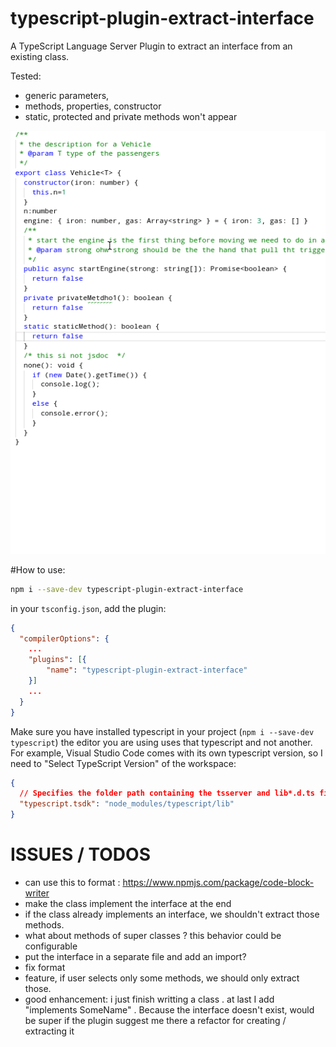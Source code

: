 # typescript-plugin-extract-interface

A TypeScript Language Server Plugin to extract an interface from an existing class. 

Tested: 
 
 * generic parameters, 
 * methods, properties, constructor
 * static, protected and private methods won't appear

 
![extract interface screen cast WIP](doc-assets/extract-interface.gif)

#How to use: 

```sh
npm i --save-dev typescript-plugin-extract-interface
```

in your `tsconfig.json`, add the plugin: 

```json
{
  "compilerOptions": {
    ...
    "plugins": [{
        "name": "typescript-plugin-extract-interface"
    }]
    ...
  }
}
```

Make sure you have installed typescript in your project (`npm i --save-dev typescript`) the editor you are
using uses that typescript and not another. For example, Visual Studio Code comes with its own typescript
version, so I need to "Select TypeScript Version" of the workspace: 

```json
{
  // Specifies the folder path containing the tsserver and lib*.d.ts files to use.
  "typescript.tsdk": "node_modules/typescript/lib"
}
```


# ISSUES / TODOS

 * can use this to format : https://www.npmjs.com/package/code-block-writer
 * make the class implement the interface at the end
 * if the class already implements an interface, we shouldn't extract those methods. 
 * what about methods of super classes ? this behavior could be configurable
 * put the interface in a separate file and add an import?
 * fix format
 * feature, if user selects only some methods, we should only extract those. 
 * good enhancement: i just finish writting a class . at last I add "implements SomeName" . Because the interface doesn't exist, would be super if the plugin suggest me there a refactor for creating / extracting it